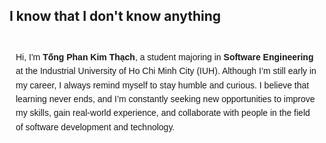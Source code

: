 ## I know that I don't know anything

<div style="padding: 10px; font-family: Arial, sans-serif; line-height: 1.6;">
  <p>Hi, I'm <strong>Tống Phan Kim Thạch</strong>, a student majoring in <strong>Software Engineering</strong> at the Industrial University of Ho Chi Minh City (IUH).  
  Although I’m still early in my career, I always remind myself to stay humble and curious. I believe that learning never ends, and I’m constantly seeking new opportunities to improve my skills, gain real-world experience, and collaborate with people in the field of software development and technology.</p> 
</div>
